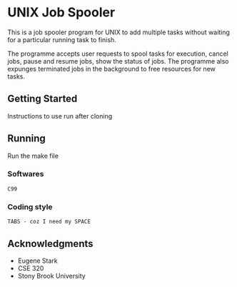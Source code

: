 # UNIX Job Spooler

This is a job spooler program for UNIX to add multiple tasks without waiting for a particular running task to finish.

The programme accepts user requests to spool tasks for execution, cancel jobs, pause and resume jobs, show the status of jobs. The programme also expunges terminated jobs in the background to free resources for new tasks.

## Getting Started

Instructions to use run after cloning

## Running

Run the make file

### Softwares

```
C99
```

### Coding style

```
TABS - coz I need my SPACE
```

## Acknowledgments

* Eugene Stark 
* CSE 320
* Stony Brook University